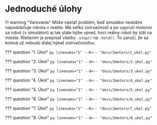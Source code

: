 # Jednoduché úlohy

!!! warning "Varovanie"
    Môže nastať problém, keď simulátor nedobre napodobňuje robota v realite.
    Má veľkú zotrvačnosť a po vypnutí motorov sa robot (v simulátori) aj tak
    stále hýbe vpred, hoci reálny robot by stál na mieste. Riešením je
    prepísať všetky `.stop()` na `.hold()`. To zaručí, že sa kolesá už
    nebudú ďalej hýbať zotrvačnosťou.

??? question "1. Úkol"
    ``` py linenums="1"
    --8<-- "docs/2motors/1_ukol.py"
    ```

??? question "2. Úkol"
    ``` py linenums="1"
    --8<-- "docs/2motors/2_ukol.py"
    ```

??? question "3. Úkol"
    ``` py linenums="1"
    --8<-- "docs/2motors/3_ukol.py"
    ```

??? question "4. Úkol"
    ``` py linenums="1"
    --8<-- "docs/2motors/4_ukol.py"
    ```

??? question "5. Úkol"
    ``` py linenums="1"
    --8<-- "docs/2motors/5_ukol.py"
    ```

??? question "6. Úkol"
    ``` py linenums="1"
    --8<-- "docs/2motors/6_ukol.py"
    ```

??? question "7. Úkol"
    ``` py linenums="1"
    --8<-- "docs/2motors/7_ukol.py"
    ```

??? question "8. Úkol"
    ``` py linenums="1"
    --8<-- "docs/2motors/8_ukol.py"
    ```
